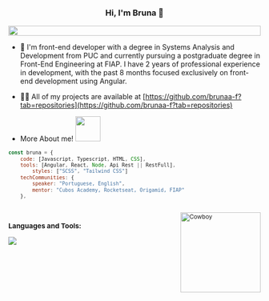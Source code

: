 <h3 align="center"> Hi, I'm Bruna 🦄</h3>

<img src="https://i.imgur.com/dBaSKWF.gif" height="20" width="100%">

- 🔭 I'm front-end developer with a degree in Systems Analysis and Development from PUC and currently pursuing a postgraduate degree in Front-End Engineering at FIAP. I have 2 years of professional experience in development, with the past 8 months focused exclusively on front-end development using Angular. 

- 👨‍💻 All of my projects are available at [https://github.com/brunaa-f?tab=repositories](https://github.com/brunaa-f?tab=repositories)

- <p>More About me! <small><img src="https://i.pinimg.com/originals/e5/93/ab/e593ab0589d5f1b389e4dfbcce2bce20.gif" width= "50" heigth= "60"></small</p>


```JavaScript
const bruna = {
	code: [Javascript, Typescript, HTML, CSS],
	tools: [Angular, React, Node, Api Rest || RestFull],
        styles: ["SCSS", "Tailwind CSS"]
	techCommunities: {
		speaker: "Portuguese, English",
		mentor: "Cubos Academy, Rocketseat, Origamid, FIAP"
	},
```

<br>

<img align="right" alt="Cowboy"  height="160" src="https://i.giphy.com/media/JTV1xv9aadY3YLwEfy/200w.webp">

<h3 align="left">Languages and Tools:</h3>

<p align="left"> 
  <a href="https://skillicons.dev">
    <img src="https://skillicons.dev/icons?i=html,css,scss,angular,react,nodejs,npm,git,figma,docker" />
  </a>
</p>
